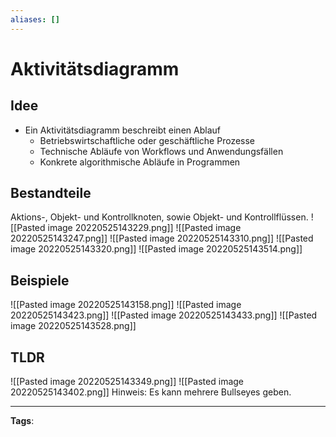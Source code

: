 ```yaml
---
aliases: []
---
```


# Aktivitätsdiagramm

## Idee

- Ein Aktivitätsdiagramm beschreibt einen Ablauf
  - Betriebswirtschaftliche oder geschäftliche Prozesse
  - Technische Abläufe von Workflows und Anwendungsfällen
  - Konkrete algorithmische Abläufe in Programmen

## Bestandteile

Aktions-, Objekt- und Kontrollknoten, sowie Objekt- und Kontrollflüssen.
![[Pasted image 20220525143229.png]]
![[Pasted image 20220525143247.png]]
![[Pasted image 20220525143310.png]]
![[Pasted image 20220525143320.png]]
![[Pasted image 20220525143514.png]]

## Beispiele

![[Pasted image 20220525143158.png]]
![[Pasted image 20220525143423.png]]
![[Pasted image 20220525143433.png]]
![[Pasted image 20220525143528.png]]

## TLDR

![[Pasted image 20220525143349.png]]
![[Pasted image 20220525143402.png]]
Hinweis: Es kann mehrere Bullseyes geben.

---

**Tags**:
